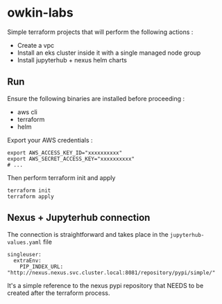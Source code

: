 # owkin-labs

Simple terraform projects that will perform the following actions : 

* Create a vpc
* Install an eks cluster inside it with a single managed node group
* Install jupyterhub + nexus helm charts

## Run

Ensure the following binaries are installed before proceeding : 

* aws cli
* terraform
* helm

Export your AWS credentials : 

```
export AWS_ACCESS_KEY_ID="xxxxxxxxxx"
export AWS_SECRET_ACCESS_KEY="xxxxxxxxxx"
# ...
```

Then perform terraform init and apply

```
terraform init
terraform apply
```

## Nexus + Jupyterhub connection

The connection is straightforward and takes place in the `jupyterhub-values.yaml` file

```
singleuser:
  extraEnv:
    PIP_INDEX_URL: "http://nexus.nexus.svc.cluster.local:8081/repository/pypi/simple/"
```

It's a simple reference to the nexus pypi repository that NEEDS to be created after the terraform process.
